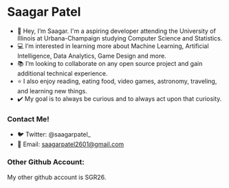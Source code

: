 # Saagar Patel
- :wave: Hey, I’m Saagar. I'm a aspiring developer attending the University of Illinois at Urbana-Champaign studying Computer Science and Statistics.
- :computer: I’m interested in learning more about Machine Learning, Artificial Intelligence, Data Analytics, Game Design and more.
- :books: I’m looking to collaborate on any open source project and gain additional technical experience.
- :star: I also enjoy reading, eating food, video games, astronomy, traveling, and learning new things.
- :heavy_check_mark: My goal is to always be curious and to always act upon that curiosity.



### Contact Me!
- :bird: Twitter: @saagarpatel_
- :email: Email: saagarpatel2601@gmail.com


### Other Github Account:
My other github account is SGR26.

<!---
saagar-patel/saagar-patel is a ✨ special ✨ repository because its `README.md` (this file) appears on your GitHub profile.
You can click the Preview link to take a look at your changes.
--->
